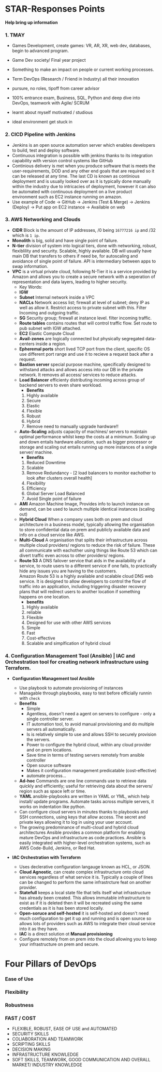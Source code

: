 # STAR-Responses Points

**Help bring up information**

### 1. TMAY

* Games Development, create games: VR, AR, XR, web dev, databases, begin to advanced program.
* Game Dev society/ Final year project

* Something to make an impact on people or current working processes.
* Term DevOps (Research / Friend in Industry) all their innovation
* pursure, no roles, tipoff from career advisor

* 100% entrance exam, Business, SQL, Python and deep dive into DevOps, teamwork with Agile/ SCRUM
* learnt about myself motivated / studious
* ideal environment get stuck in

### 2. CICD Pipeline with Jenkins

* Jenkins is an open source automation server which enables developers to build, test and deploy software.
* Continuous integration is possible with jenkins thanks to its integration capability with version control systems like GitHub
* Continious delivery is met when you produce software that is meets the user-requirements, DOD and any other end goals that are required so it can be released at any time. The last CD is known as continious deployment and is usually looked over as it is typically done manually within the industry due to intricacies of deployment, however it can also be automated with continuous deployment on a live product environment such as EC2 instance running on amazon.
* Use example of Code -> GitHub -> Jenkins (Test & Merge) -> Jenkins (Deploy) -> Put app on EC2 instance -> Available on web

### 3. AWS Networking and Clouds

* **CIDR** Block is the amount of IP addresses, /0 being `16777216 ip` and /32 which is `1 ip`.
* **Monolith** is big, solid and have single point of failure.
* **N-tier** division of system into logical tiers, done with networking, robust, flexiblility and security. Scalable, highly available. DB will usually have main DB that transfers to others if need be, for autoscaling and avoidance of single point of failure. API is intermediary between apps to swap information.
* **VPC** is a virtual private cloud, following N-Tier it is a service provided by Amazon and allows you to create a secure network with a seperation of representation and data layers, leading to higher security.
	* Key Words:
	* **IGW** 
	* **Subnet** Internal network inside a VPC
	* **NACLs** Network access list; firewall at level of subnet; deny IP as well as allow it. Restrict access to private subnet with this. Filter Incoming and outgoing traffic.
	* **SG** Security group; firewall at instance level. filter incoming traffic.
	* **Route tables** contains routes that will control traffic flow. Set route to pub subnet with IGW attached.
	* **EC2** Elastic Compute Cloud
	* **Avail-zones** are logically connected but physically segregated data-centers inside a region.
	* **Epheremal ports** short lived TCP port from the client, specific OS use different port range and use it to recieve a request back after a request.
	* **Bastion server** special purpose machine, specifically designed to withstand attacks and allows access into our DB in the private network. It removes all access/ services to reduce attacks.
	* **Load Balancer** efficienty distributing incoming across group of backend servers to even share workload.
		* **Benefits**
		1. Highly available
		2. Secure
		3. Elastic
		4. Flexible
		5. Robust
		6. Hybrid 
		7. Remove need to manually upgrade hardware!!
	* **Auto-Scaling** adjusts capacity of machines/ servers to maintain optimal performance whilst keep the costs at a minimum. Scaling up and down entails hardware allocation, such as bigger processor or storage and scaling out entails running up more instances of a single server/ machine.
		* **Benefits**
		1. Reduced Downtime
		2. Scalable
		3. Remove Redundancy - [2 load balancers to monitor eachother to look after clusters overall health]
		3. Flexibility
		4. Efficiency
		5. Global Server Load Balanced
		6. Avoid Single point of failure
	* **AMI** Amazon Machine Image, Provides info to launch instance on demand, can be used to launch multiple identical instances (scaling out)
	* **Hybrid Cloud** When a company uses both on prem and cloud architecture in a business model, typically allowing the organisation to store confidential data on prem and publicly available data and info on a cloud service like AWS.
	* **Multi-Cloud** A organisation that splits their infrastructure across multiple cloud providers/ regions to reduce the risk of failure. These all communicate with eachother using things like Route 53 which can divert traffic even across to other providers/ regions.
	* **Route 53** A DNS failover service that aids in the availability of a service, to route users to a different service if one fails, to practically hide any issues you are having to the customers. <br> Amazon Route 53 is a highly available and scalable cloud DNS web service. It is designed to allow developers to control the flow of traffic into an application, including triggering disaster recovery plans that will redirect users to another location if something happens on one location.
		* **benefits**
		1. Highly available
		2. reliable
		3. Fliexible
		4. Designed for use with other AWS services
		5. Simple
		6. Fast
		7. Cost-effective
		8. Scalable and simplfication of hybrid cloud

### 4. Configuration Management Tool (Ansible) | IAC and Orchestration tool for creating network infrastructure using Terraform.

* **Configuration Management tool Ansible**
	* Use playbook to automate provisioning of instances
	* Managable through playbooks, easy to test before officially runnin with `check`
	* **Benefits**
		* Simple
		* Agentless, doesn't need a agent on servers to configure - only a single controller server.
		* IT automation tool, to avoid manual provisioning and do multiple servers all automatically.
		* Is is relatively simple to use and allows SSH to securely provision the servers.
		* Power to configure the hybrid cloud, within any cloud provider and on prem locations.
		* Save time in terms of testing servers remotely from ansible controller
		* Open source software
		* Makes it configuration management predicatable (cost-effective)
		* automate process...
	* **Ad-hoc** Commands are one line commands use to retrieve data quickly and efficiently; useful for retrieving data about the servers/ region such as space left or time.
	* **YAML** ansible-playbooks are written in YAML or YML, which help install/ update programs. Automate tasks across multiple servers, it works on indentation like python.
	* Can configure cloud servers in minutes thanks to playbooks and SSH connections, using keys that allow access. The secret and private keys allowing it to log in using your user account.
	* The growing predominance of multi-cloud and hybrid cloud architectures Ansible provides a common platform for enabling mature DevOps and infrastructure as code practices. Ansible is easily integrated with higher-level orchestration systems, such as AWS Code-Build, Jenkins, or Red Hat.

* **IAC Orchestration with Terraform**
	* Uses declerative configuration langauge known as HCL, or JSON.
	* **Cloud Agnostic**, can create complex infrastructure onto cloud services regardless of what service it is. Typically a couple of lines can be changed to perform the same infrastrcture feat on another provider.
	* **Statefull** keeps a local state file that tells itself what infrastructure has already been created. This allows immutable infrastructure to exist as if it is deleted then it will be recreated using the same credentials as it is has been stored locally.
	* **Open-soruce and self-hosted** it is self-hosted and doesn't need much configuration to get it up and running and is open source so allows lots of providers such as AWS to integrate their cloud service into it as they have.
	* **IAC** is a direct solution ot **Manual provisioning**
	* Configure remotely from on prem into the cloud allowing you to keep your infrastructure on prem and secure.


# Four Pillars of DevOps

### **Ease of Use**
### **Flexibility**
### **Robustness**
### **FAST** / **COST**

* FLEXIBLE, ROBUST, EASE OF USE and AUTOMATED
* SECURITY SKILLS
* COLlABORATION AND TEAMWORK
* SCRIPTING SKILLS
* DECISION MAKING
* INFRASTRUCTURE KNOWLEDGE
* SOFT SKILLS, TEAMWORK, GOOD COMMUNICATION AND OVERALL MARKET/ INDUSTRY KNOWLEDGE
